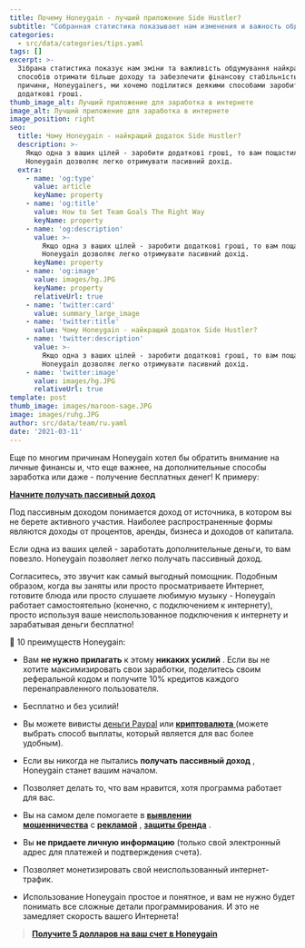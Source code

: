 ```yaml
---
title: Почему Honeygain - лучший приложение Side Hustler?
subtitle: "Собранная статистика показывает нам изменения и важность обдумывание лучших способов получить больше дохода и обеспечить финансовую стабильность.\_По этой причине, Honeygainers, мы хотим поделиться некоторыми способами заработать дополнительные деньги."
categories:
  - src/data/categories/tips.yaml
tags: []
excerpt: >-
  Зібрана статистика показує нам зміни та важливість обдумування найкращих
  способів отримати більше доходу та забезпечити фінансову стабільність. З цієї
  причини, Honeygainers, ми хочемо поділитися деякими способами заробити
  додаткові гроші.
thumb_image_alt: Лучший приложение для заработка в интернете
image_alt: Лучший приложение для заработка в интернете
image_position: right
seo:
  title: Чому Honeygain - найкращий додаток Side Hustler?
  description: >-
    Якщо одна з ваших цілей - заробити додаткові гроші, то вам пощастило.
    Honeygain дозволяє легко отримувати пасивний дохід.
  extra:
    - name: 'og:type'
      value: article
      keyName: property
    - name: 'og:title'
      value: How to Set Team Goals The Right Way
      keyName: property
    - name: 'og:description'
      value: >-
        Якщо одна з ваших цілей - заробити додаткові гроші, то вам пощастило.
        Honeygain дозволяє легко отримувати пасивний дохід.
      keyName: property
    - name: 'og:image'
      value: images/hg.JPG
      keyName: property
      relativeUrl: true
    - name: 'twitter:card'
      value: summary_large_image
    - name: 'twitter:title'
      value: Чому Honeygain - найкращий додаток Side Hustler?
    - name: 'twitter:description'
      value: >-
        Якщо одна з ваших цілей - заробити додаткові гроші, то вам пощастило.
        Honeygain дозволяє легко отримувати пасивний дохід.
    - name: 'twitter:image'
      value: images/hg.JPG
      relativeUrl: true
template: post
thumb_image: images/maroon-sage.JPG
image: images/ruhg.JPG
author: src/data/team/ru.yaml
date: '2021-03-11'
---
```

Еще по многим причинам Honeygain хотел бы обратить внимание на личные финансы и, что еще важнее, на дополнительные способы заработка или даже - получение бесплатных денег! К примеру:

[**Начните получать пассивный доход**](https://translate.google.com/website?sl=auto\&tl=ru\&u=http://bit.ly/3bvbbwy)

Под пассивным доходом понимается доход от источника, в котором вы не берете активного участия. Наиболее распространенные формы являются доходы от процентов, аренды, бизнеса и доходов от капитала.

Если одна из ваших целей - заработать дополнительные деньги, то вам повезло. Honeygain позволяет легко получать пассивный доход.

Согласитесь, это звучит как самый выгодный помощник. Подобным образом, когда вы заняты или просто просматриваете Интернет, готовите блюда или просто слушаете любимую музыку - Honeygain работает самостоятельно (конечно, с подключением к интернету), просто используя ваше неиспользованное подключения к интернету и зарабатывая деньги бесплатно!

🤩 10 преимуществ Honeygain:

*   Вам **не нужно прилагать** к этому **никаких усилий** . Если вы не хотите максимизировать свои заработки, поделитесь своим реферальной кодом и получите 10% кредитов каждого перенаправленного пользователя.

*   Бесплатно и без усилий!

*   Вы можете вивисты [деньги Paypal](https://translate.google.com/website?sl=auto\&tl=ru\&u=http://bit.ly/3bvbbwy) или [**криптовалюта** ](https://translate.google.com/website?sl=auto\&tl=ru\&u=http://bit.ly/3bvbbwy)(можете выбрать способ выплаты, который является для вас более удобным).

*   Если вы никогда не пытались **получать пассивный доход** , Honeygain станет вашим началом.

*   Позволяет делать то, что вам нравится, хотя программа работает для вас.

*   Вы на самом деле помогаете в [**выявлении мошенничества**](https://translate.google.com/website?sl=auto\&tl=ru\&u=http://bit.ly/3bvbbwy) с [**рекламой**](https://translate.google.com/website?sl=auto\&tl=ru\&u=http://bit.ly/3bvbbwy) , [**защиты бренда**](https://translate.google.com/website?sl=auto\&tl=ru\&u=http://bit.ly/3bvbbwy) .

*   Вы **не придаете личную информацию** (только свой электронный адрес для платежей и подтверждения счета).

*   Позволяет монетизировать свой неиспользованный интернет-трафик.

*   Использование Honeygain простое и понятное, и вам не нужно будет понимать все сложные детали программирования. И это не замедляет скорость вашего Интернета!

> [**Получите 5 долларов на ваш счет в Honeygain**](https://translate.google.com/website?sl=auto\&tl=ru\&u=http://bit.ly/3bvbbwy)
